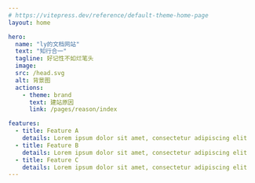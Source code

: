 ```yaml
---
# https://vitepress.dev/reference/default-theme-home-page
layout: home

hero:
  name: "ly的文档网站"
  text: "知行合一"
  tagline: 好记性不如烂笔头
  image:
  src: /head.svg
  alt: 背景图
  actions:
    - theme: brand
      text: 建站原因
      link: /pages/reason/index

features:
  - title: Feature A
    details: Lorem ipsum dolor sit amet, consectetur adipiscing elit
  - title: Feature B
    details: Lorem ipsum dolor sit amet, consectetur adipiscing elit
  - title: Feature C
    details: Lorem ipsum dolor sit amet, consectetur adipiscing elit
---
```

